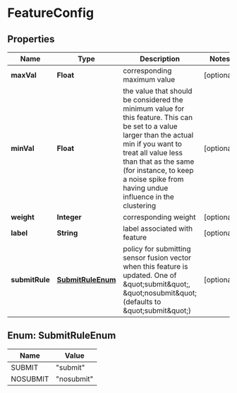 # FeatureConfig

## Properties
Name | Type | Description | Notes
------------ | ------------- | ------------- | -------------
**maxVal** | **Float** | corresponding maximum value |  [optional]
**minVal** | **Float** | the value that should be considered the minimum value for this feature. This can be set to a value larger than the actual min if you want to treat all value less than that as the same (for instance, to keep a noise spike from having undue influence in the clustering |  [optional]
**weight** | **Integer** | corresponding weight |  [optional]
**label** | **String** | label associated with feature |  [optional]
**submitRule** | [**SubmitRuleEnum**](#SubmitRuleEnum) | policy for submitting sensor fusion vector when this feature is updated. One of \&quot;submit\&quot;, \&quot;nosubmit\&quot; (defaults to \&quot;submit\&quot;) |  [optional]

<a name="SubmitRuleEnum"></a>
## Enum: SubmitRuleEnum
Name | Value
---- | -----
SUBMIT | &quot;submit&quot;
NOSUBMIT | &quot;nosubmit&quot;
